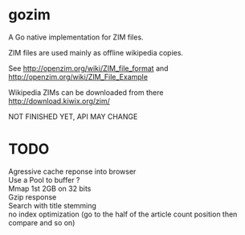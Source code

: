 gozim
=====

A Go native implementation for ZIM files.  

ZIM files are used mainly as offline wikipedia copies.

See http://openzim.org/wiki/ZIM_file_format and http://openzim.org/wiki/ZIM_File_Example

Wikipedia ZIMs can be downloaded from there http://download.kiwix.org/zim/

NOT FINISHED YET, API MAY CHANGE

TODO
====
Agressive cache reponse into browser  
Use a Pool to buffer ?  
Mmap 1st 2GB on 32 bits  
Gzip response  
Search with title stemming  
no index optimization (go to the half of the article count position then compare and so on)  

